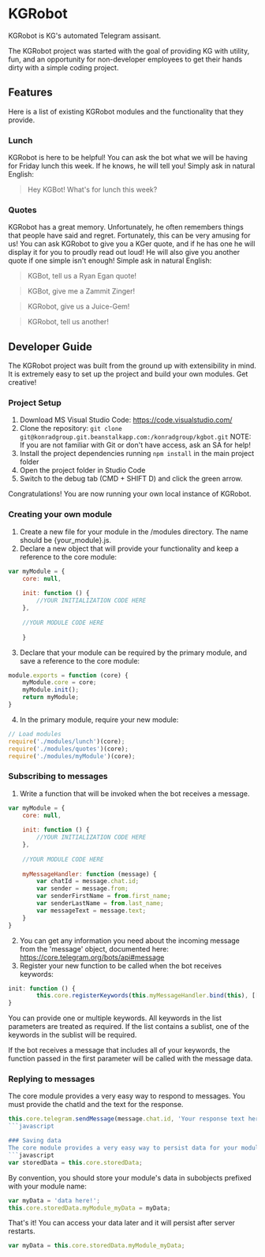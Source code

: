 # KGRobot
KGRobot is KG's automated Telegram assisant.

The KGRobot project was started with the goal of providing KG with utility, fun, and an opportunity for non-developer employees to get their hands dirty with a simple coding project.

## Features
Here is a list of existing KGRobot modules and the functionality that they provide.

### Lunch
KGRobot is here to be helpful!  You can ask the bot what we will be having for Friday lunch this week.  If he knows, he will tell you!  Simply ask in natural English:

>Hey KGBot!  What's for lunch this week?

### Quotes
KGRobot has a great memory.  Unfortunately, he often remembers things that people have said and regret.  Fortunately, this can be very amusing for us!  You can ask KGRobot to give you a KGer quote, and if he has one he will display it for you to proudly read out loud! He will also give you another quote if one simple isn't enough!  Simple ask in natural English:

>KGBot, tell us a Ryan Egan quote!

>KGBot, give me a Zammit Zinger!

>KGRobot, give us a Juice-Gem!

>KGRobot, tell us another!

## Developer Guide
The KGRobot project was built from the ground up with extensibility in mind.  It is extremely easy to set up the project and build your own modules. Get creative!

### Project Setup
1. Download MS Visual Studio Code: https://code.visualstudio.com/
2. Clone the repository: `git clone git@konradgroup.git.beanstalkapp.com:/konradgroup/kgbot.git` NOTE: If you are not familiar with Git or don't have access, ask an SA for help!
3. Install the project dependencies running `npm install` in the main project folder
4. Open the project folder in Studio Code
5. Switch to the debug tab (CMD + SHIFT D) and click the green arrow.

Congratulations! You are now running your own local instance of KGRobot.

### Creating your own module
1. Create a new file for your module in the /modules directory.  The name should be {your_module}.js.
2. Declare a new object that will provide your functionality and keep a reference to the core module:
```javascript
var myModule = {
	core: null,
	
	init: function () {
		//YOUR INITIALIZATION CODE HERE
	},
	
	//YOUR MODULE CODE HERE
	
	}
```
3. Declare that your module can be required by the primary module, and save a reference to the core module:
```javascript
module.exports = function (core) {
	myModule.core = core;
	myModule.init();
	return myModule;
}
```
4. In the primary module, require your new module:
```javascript
// Load modules
require('./modules/lunch')(core);
require('./modules/quotes')(core);
require('./modules/myModule')(core);
```

### Subscribing to messages
1. Write a function that will be invoked when the bot receives a message.
```javascript
var myModule = {
	core: null,
	
	init: function () {
		//YOUR INITIALIZATION CODE HERE
	},
	
	//YOUR MODULE CODE HERE
	
	myMessageHandler: function (message) {
		var chatId = message.chat.id;
		var sender = message.from;
		var senderFirstName = from.first_name;
		var senderLastName = from.last_name;
		var messageText = message.text;
	}
}
```
2. You can get any information you need about the incoming message from the 'message' object, documented here: https://core.telegram.org/bots/api#message
3. Register your new function to be called when the bot receives keywords:
```javascript
init: function () {
		this.core.registerKeywords(this.myMessageHandler.bind(this), [["KGRobot", "kgbot"], "my", "keywords");
}
```
You can provide one or multiple keywords.  All keywords in the list parameters are treated as required.  If the list contains a sublist, one of the keywords in the sublist will be required.

If the bot receives a message that includes all of your keywords, the function passed in the first parameter will be called with the message data.

### Replying to messages
The core module provides a very easy way to respond to messages. You must provide the chatId and the text for the response.
```javascript
this.core.telegram.sendMessage(message.chat.id, 'Your response text here');
```javascript

### Saving data
The core module provides a very easy way to persist data for your module. You can access the storedData object from the core module as follows:
```javascript
var storedData = this.core.storedData;
```
By convention, you should store your module's data in subobjects prefixed with your module name:
```javascript
var myData = 'data here!';
this.core.storedData.myModule_myData = myData;
```
That's it! You can access your data later and it will persist after server restarts.
```javascript
var myData = this.core.storedData.myModule_myData;
```





